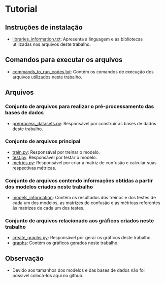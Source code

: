 # Tutorial


## Instruções de instalação

- [libraries_information.txt](informations/libraries_information.txt): Apresenta a linguagem e as bibliotecas utilizadas nos arquivos deste trabalho.


## Comandos para executar os arquivos

- [commands_to_run_codes.txt](informations/commands_to_run_codes.txt): Contém os comandos de execução dos arquivos utilizados neste trabalho.


## Arquivos

### Conjunto de arquivos para realizar o pré-processamento das bases de dados

- [preprocess_datasets.py](code/preprocess_datasets/preprocess_datasets.py): Responsável por construir as bases de dados deste trabalho.


### Conjunto de arquivos principal

- [train.py](code/train.py): Responsável por treinar o modelo.
- [test.py](code/test.py): Responsável por testar o modelo.
- [metrics.py](code/metrics.py): Responsável por criar a matriz de confusão e calcular suas respectivas métricas.


### Conjunto de arquivos contendo informações obtidas a partir dos modelos criados neste trabalho

- [models_information](informations/models_information): Contém os resultados dos treinos e dos testes de cada um dos modelos, as matrizes de confusão e as métricas referentes às matrizes de cada um dos testes.


### Conjunto de arquivos relacionado aos gráficos criados neste trabalho

- [create_graphs.py](code/create_graphs/create_graphs.py): Responsável por gerar os gráficos deste trabalho.
- [graphs](graphs): Contém os gráficos gerados neste trabalho.


## Observação

- Devido aos tamanhos dos modelos e das bases de dados não foi possível colocá-los aqui no github.
